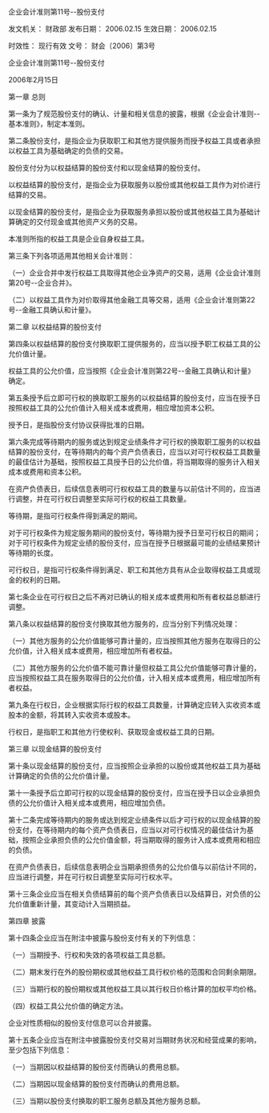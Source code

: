 
	
		
	
企业会计准则第11号--股份支付
	
	
发文机关：	财政部
发布日期：	2006.02.15
生效日期：	2006.02.15
	
时效性：	现行有效
文号：	财会〔2006〕第3号
	
	

	
	

	
	

企业会计准则第11号--股份支付

2006年2月15日

第一章 总则

第一条为了规范股份支付的确认、计量和相关信息的披露，根据《企业会计准则--基本准则》，制定本准则。

第二条股份支付，是指企业为获取职工和其他方提供服务而授予权益工具或者承担以权益工具为基础确定的负债的交易。

股份支付分为以权益结算的股份支付和以现金结算的股份支付。

以权益结算的股份支付，是指企业为获取服务以股份或其他权益工具作为对价进行结算的交易。

以现金结算的股份支付，是指企业为获取服务承担以股份或其他权益工具为基础计算确定的交付现金或其他资产义务的交易。

本准则所指的权益工具是企业自身权益工具。

第三条下列各项适用其他相关会计准则：

（一）企业合并中发行权益工具取得其他企业净资产的交易，适用《企业会计准则第20号--企业合并》。

（二）以权益工具作为对价取得其他金融工具等交易，适用《企业会计准则第22号--金融工具确认和计量》。

第二章 以权益结算的股份支付

第四条以权益结算的股份支付换取职工提供服务的，应当以授予职工权益工具的公允价值计量。

权益工具的公允价值，应当按照《企业会计准则第22号--金融工具确认和计量》确定。

第五条授予后立即可行权的换取职工服务的以权益结算的股份支付，应当在授予日按照权益工具的公允价值计入相关成本或费用，相应增加资本公积。

授予日，是指股份支付协议获得批准的日期。

第六条完成等待期内的服务或达到规定业绩条件才可行权的换取职工服务的以权益结算的股份支付，在等待期内的每个资产负债表日，应当以对可行权权益工具数量的最佳估计为基础，按照权益工具授予日的公允价值，将当期取得的服务计入相关成本或费用和资本公积。

在资产负债表日，后续信息表明可行权权益工具的数量与以前估计不同的，应当进行调整，并在可行权日调整至实际可行权的权益工具数量。

等待期，是指可行权条件得到满足的期间。

对于可行权条件为规定服务期间的股份支付，等待期为授予日至可行权日的期间；对于可行权条件为规定业绩的股份支付，应当在授予日根据最可能的业绩结果预计等待期的长度。

可行权日，是指可行权条件得到满足、职工和其他方具有从企业取得权益工具或现金的权利的日期。

第七条企业在可行权日之后不再对已确认的相关成本或费用和所有者权益总额进行调整。

第八条以权益结算的股份支付换取其他方服务的，应当分别下列情况处理：

（一）其他方服务的公允价值能够可靠计量的，应当按照其他方服务在取得日的公允价值，计入相关成本或费用，相应增加所有者权益。

（二）其他方服务的公允价值不能可靠计量但权益工具公允价值能够可靠计量的，应当按照权益工具在服务取得日的公允价值，计入相关成本或费用，相应增加所有者权益。

第九条在行权日，企业根据实际行权的权益工具数量，计算确定应转入实收资本或股本的金额，将其转入实收资本或股本。

行权日，是指职工和其他方行使权利、获取现金或权益工具的日期。

第三章 以现金结算的股份支付

第十条以现金结算的股份支付，应当按照企业承担的以股份或其他权益工具为基础计算确定的负债的公允价值计量。

第十一条授予后立即可行权的以现金结算的股份支付，应当在授予日以企业承担负债的公允价值计入相关成本或费用，相应增加负债。

第十二条完成等待期内的服务或达到规定业绩条件以后才可行权的以现金结算的股份支付，在等待期内的每个资产负债表日，应当以对可行权情况的最佳估计为基础，按照企业承担负债的公允价值金额，将当期取得的服务计入成本或费用和相应的负债。

在资产负债表日，后续信息表明企业当期承担债务的公允价值与以前估计不同的，应当进行调整，并在可行权日调整至实际可行权水平。

第十三条企业应当在相关负债结算前的每个资产负债表日以及结算日，对负债的公允价值重新计量，其变动计入当期损益。

第四章 披露

第十四条企业应当在附注中披露与股份支付有关的下列信息：

（一）当期授予、行权和失效的各项权益工具总额。

（二）期末发行在外的股份期权或其他权益工具行权价格的范围和合同剩余期限。

（三）当期行权的股份期权或其他权益工具以其行权日价格计算的加权平均价格。

（四）权益工具公允价值的确定方法。

企业对性质相似的股份支付信息可以合并披露。

第十五条企业应当在附注中披露股份支付交易对当期财务状况和经营成果的影响，至少包括下列信息：

（一）当期因以权益结算的股份支付而确认的费用总额。

（二）当期因以现金结算的股份支付而确认的费用总额。

（三）当期以股份支付换取的职工服务总额及其他方服务总额。
